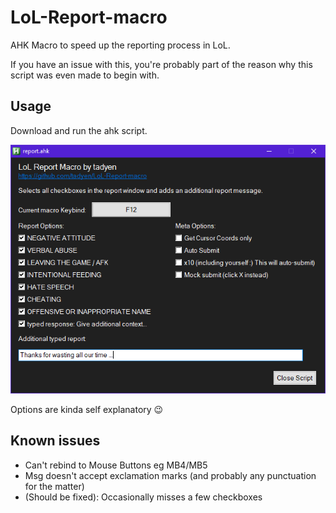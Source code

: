 # LoL-Report-macro

AHK Macro to speed up the reporting process in LoL.

If you have an issue with this, you're probably part of the reason why this script was even made to begin with.

## Usage

Download and run the ahk script.

![user_interface](ui.png)

Options are kinda self explanatory 😉

## Known issues

- Can't rebind to Mouse Buttons eg MB4/MB5
- Msg doesn't accept exclamation marks (and probably any punctuation for the matter)
- (Should be fixed): Occasionally misses a few checkboxes
